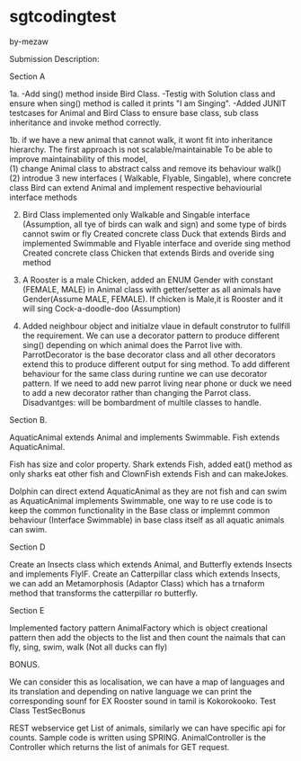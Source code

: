 # sgtcodingtest
by-mezaw



Submission Description:


Section A

1a. -Add sing() method inside Bird Class. 
    -Testig with Solution class and ensure when sing() method is called it prints "I am Singing". 
    -Added  JUNIT testcases for Animal and Bird Class to ensure base class, sub class inheritance and invoke method correctly.

1b. if we have a new animal that cannot walk, it wont fit into inheritance hierarchy. The first approach is not scalable/maintainable 
    To be able to improve maintainability of this model,  
	(1) change Animal class to abstract calss  and remove its behaviour walk()
	(2) introdue 3 new interfaces ( Walkable, Flyable, Singable), where concrete class Bird can extend Animal and implement respective behaviourial interface methods
	
	
2. Bird Class implemented only Walkable and Singable interface (Assumption, all tye of birds can walk and sign) and some type of birds cannot swim or fly
   Created concrete class Duck that extends Birds and implemented Swimmable and Flyable interface and overide sing method
   Created concrete class Chicken that extends Birds and overide sing method 
   
3. A Rooster is a male Chicken, added an ENUM  Gender with constant (FEMALE, MALE) in Animal class with getter/setter as all animals have Gender(Assume MALE, FEMALE).
   If chicken is Male,it is Rooster and it will sing Cock-a-doodle-doo (Assumption) 
   
4. Added neighbour object and initialze vlaue in default construtor to fullfill the requirement. 
 We can use a decorator pattern to produce different sing() depending on which animal does the Parrot live with.
 ParrotDecorator is the base decorator class and all other decorators extend this to produce different output for sing method.
 To add different behaviour for the same class during runtine we can use decorator pattern. 
 If we need to add new parrot living near phone or duck we need to add a new decorator rather than changing the Parrot class.
 Disadvantges: will be bombardment of multile classes to handle.
 
 

Section B.

AquaticAnimal extends Animal and implements Swimmable. Fish extends AquaticAnimal.

Fish has size and color property. Shark extends Fish, added eat() method as only sharks eat other fish and ClownFish extends Fish and can makeJokes.

Dolphin can direct extend AquaticAnimal as they are not fish and can swim as AquaticAnimal implements Swimmable, 
one way to re use code is to keep the common functionality in the Base class or 
implemnt common behaviour (Interface Swimmable) in base class itself as all aquatic animals can swim.

Section D

Create an Insects class which extends Animal, and Butterfly extends Insects and implements FlyIF.
Create an Catterpillar class which extends Insects, we can add an Metamorphosis (Adaptor Class) which has a trnaform method that transforms the catterpillar ro butterfly.

Section E 

Implemented factory pattern AnimalFactory which is object creational pattern then add the objects to the list and
 then count the naimals that can fly, sing, swim, walk (Not all ducks can fly)

BONUS.

We can consider this as localisation, we can have a map of languages and its translation and depending on native language we can print the corresponding sounf for EX Rooster sound in tamil is Kokorokooko. Test Class TestSecBonus

REST webservice get List of animals, similarly we can have specific api for counts. Sample code is written using SPRING. 
AnimalController is the Controller which returns the list of animals for GET request.

